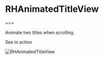 # RHAnimatedTitleView

===

Animate two titles when scrolling.

See in action

![RHAnimatedTitleView](http://i.imgur.com/dy5EKuQ.gif)